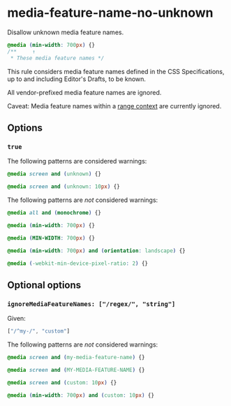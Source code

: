 # media-feature-name-no-unknown

Disallow unknown media feature names.

```css
@media (min-width: 700px) {}
/**     ↑
 * These media feature names */
```

This rule considers media feature names defined in the CSS Specifications, up to and including Editor's Drafts, to be known.

All vendor-prefixed media feature names are ignored.

Caveat: Media feature names within a [range context](https://www.w3.org/TR/mediaqueries-4/#mq-ranges) are currently ignored.

## Options

### `true`

The following patterns are considered warnings:

```css
@media screen and (unknown) {}
```

```css
@media screen and (unknown: 10px) {}
```

The following patterns are *not* considered warnings:

```css  
@media all and (monochrome) {}
```

```css  
@media (min-width: 700px) {}
```

```css
@media (MIN-WIDTH: 700px) {}
```

```css
@media (min-width: 700px) and (orientation: landscape) {}
```

```css
@media (-webkit-min-device-pixel-ratio: 2) {}
```

## Optional options

### `ignoreMediaFeatureNames: ["/regex/", "string"]`

Given:

```js
["/^my-/", "custom"]
```

The following patterns are *not* considered warnings:

```css
@media screen and (my-media-feature-name) {}
```

```css
@media screen and (MY-MEDIA-FEATURE-NAME) {}
```

```css
@media screen and (custom: 10px) {}
```

```css
@media (min-width: 700px) and (custom: 10px) {}
```
